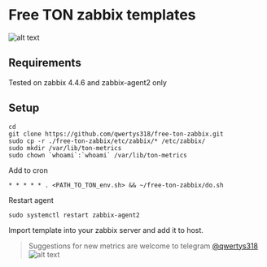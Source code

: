 # Free TON zabbix templates

![alt text](https://github.com/qwertys318/free-ton-zabbix/blob/master/demo.png?raw=true)

## Requirements
Tested on zabbix 4.4.6 and zabbix-agent2 only

## Setup
```
cd
git clone https://github.com/qwertys318/free-ton-zabbix.git
sudo cp -r ./free-ton-zabbix/etc/zabbix/* /etc/zabbix/
sudo mkdir /var/lib/ton-metrics
sudo chown `whoami`:`whoami` /var/lib/ton-metrics
```

Add to cron
```
* * * * * . <PATH_TO_TON_env.sh> && ~/free-ton-zabbix/do.sh
```

Restart agent
```
sudo systemctl restart zabbix-agent2
```

Import template into your zabbix server and add it to host.


>Suggestions for new metrics are welcome to telegram [@qwertys318](https://t.me/qwertys318)
![alt text](https://mc.yandex.ru/watch/62928964?raw=true)
